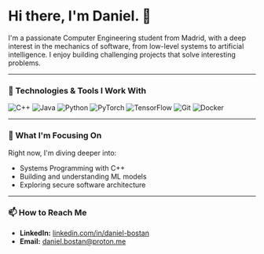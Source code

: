 # Hi there, I'm Daniel. 👋

I'm a passionate Computer Engineering student from Madrid, with a deep interest in the mechanics of software, from low-level systems to artificial intelligence. I enjoy building challenging projects that solve interesting problems.

---

### 🔧 Technologies & Tools I Work With

![C++](https://img.shields.io/badge/C%2B%2B-00599C?style=for-the-badge&logo=c%2B%2B&logoColor=white)
![Java](https://img.shields.io/badge/Java-ED8B00?style=for-the-badge&logo=java&logoColor=white)
![Python](https://img.shields.io/badge/Python-3776AB?style=for-the-badge&logo=python&logoColor=white)
![PyTorch](https://img.shields.io/badge/PyTorch-EE4C2C?style=for-the-badge&logo=pytorch&logoColor=white)
![TensorFlow](https://img.shields.io/badge/TensorFlow-FF6F00?style=for-the-badge&logo=tensorflow&logoColor=white)
![Git](https://img.shields.io/badge/Git-F05032?style=for-the-badge&logo=git&logoColor=white)
![Docker](https://img.shields.io/badge/Docker-2496ED?style=for-the-badge&logo=docker&logoColor=white)

---

### 🌱 What I'm Focusing On

Right now, I'm diving deeper into:
-   Systems Programming with C++
-   Building and understanding ML models
-   Exploring secure software architecture

---

### 📫 How to Reach Me

-   **LinkedIn:** [linkedin.com/in/daniel-bostan](https://linkedin.com/in/daniel-bostan)
-   **Email:** daniel.bostan@proton.me
